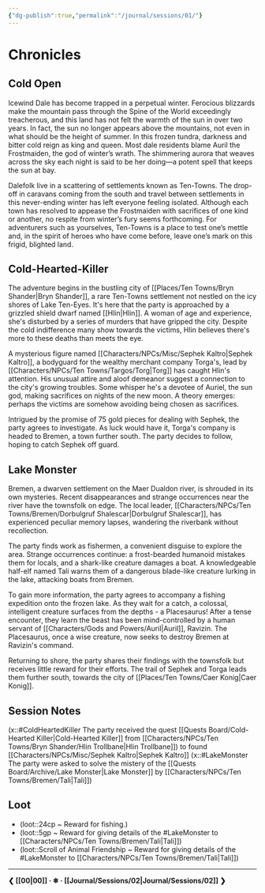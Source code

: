 ```yaml
---
{"dg-publish":true,"permalink":"/journal/sessions/01/"}
---
```


# Chronicles

## Cold Open
Icewind Dale has become trapped in a perpetual winter. Ferocious blizzards make the mountain pass through the Spine of the World exceedingly treacherous, and this land has not felt the warmth of the sun in over two years. In fact, the sun no longer appears above the mountains, not even in what should be the height of summer. In this frozen tundra, darkness and bitter cold reign as king and queen. Most dale residents blame Auril the Frostmaiden, the god of winter’s wrath. The shimmering aurora that weaves across the sky each night is said to be her doing—a potent spell that keeps the sun at bay.

Dalefolk live in a scattering of settlements known as Ten-Towns. The drop-off in caravans coming from the south and travel between settlements in this never-ending winter has left everyone feeling isolated. Although each town has resolved to appease the Frostmaiden with sacrifices of one kind or another, no respite from winter’s fury seems forthcoming. For adventurers such as yourselves, Ten-Towns is a place to test one’s mettle and, in the spirit of heroes who have come before, leave one’s mark on this frigid, blighted land.

##  Cold-Hearted-Killer
The adventure begins in the bustling city of [[Places/Ten Towns/Bryn Shander\|Bryn Shander]], a rare Ten-Towns settlement not nestled on the icy shores of Lake Ten-Eyes. It's here that the party is approached by a grizzled shield dwarf named [[Hlin\|Hlin]]. A woman of age and experience, she's disturbed by a series of murders that have gripped the city. Despite the cold indifference many show towards the victims, Hlin believes there's more to these deaths than meets the eye.

A mysterious figure named [[Characters/NPCs/Misc/Sephek Kaltro\|Sephek Kaltro]], a bodyguard for the wealthy merchant company Torga's, lead by [[Characters/NPCs/Ten Towns/Targos/Torg\|Torg]] has caught Hlin's attention. His unusual attire and aloof demeanor suggest a connection to the city's growing troubles. Some whisper he's a devotee of Auriel, the sun god, making sacrifices on nights of the new moon. A theory emerges: perhaps the victims are somehow avoiding being chosen as sacrifices.

Intrigued by the promise of 75 gold pieces for dealing with Sephek, the party agrees to investigate. As luck would have it, Torga's company is headed to Bremen, a town further south. The party decides to follow, hoping to catch Sephek off guard.

## Lake Monster
Bremen, a dwarven settlement on the Maer Dualdon river, is shrouded in its own mysteries. Recent disappearances and strange occurrences near the river have the townsfolk on edge. The local leader, [[Characters/NPCs/Ten Towns/Bremen/Dorbulgruf Shalescar\|Dorbulgruf Shalescar]], has experienced peculiar memory lapses, wandering the riverbank without recollection.

The party finds work as fishermen, a convenient disguise to explore the area. Strange occurrences continue: a frost-bearded humanoid mistakes them for locals, and a shark-like creature damages a boat. A knowledgeable half-elf named Tali warns them of a dangerous blade-like creature lurking in the lake, attacking boats from Bremen.

To gain more information, the party agrees to accompany a fishing expedition onto the frozen lake. As they wait for a catch, a colossal, intelligent creature surfaces from the depths - a Placesaurus! After a tense encounter, they learn the beast has been mind-controlled by a human servant of [[Characters/Gods and Powers/Auril\|Auril]], Ravizin. The Placesaurus, once a wise creature, now seeks to destroy Bremen at Ravizin's command.

Returning to shore, the party shares their findings with the townsfolk but receives little reward for their efforts. The trail of Sephek and Torga leads them further south, towards the city of [[Places/Ten Towns/Caer Konig\|Caer Konig]].

## Session Notes
(x::#ColdHeartedKiller The party received the quest [[Quests Board/Cold-Hearted Killer\|Cold-Hearted Killer]] from [[Characters/NPCs/Ten Towns/Bryn Shander/Hlin Trollbane\|Hlin Trollbane]]) to found [[Characters/NPCs/Misc/Sephek Kaltro\|Sephek Kaltro]]
(x::#LakeMonster The party were asked to solve the mistery of the [[Quests Board/Archive/Lake Monster\|Lake Monster]] by [[Characters/NPCs/Ten Towns/Bremen/Tali\|Tali]])

## Loot
- (loot::24cp ~ Reward for fishing.)
- (loot::5gp ~ Reward for giving details of the #LakeMonster  to [[Characters/NPCs/Ten Towns/Bremen/Tali\|Tali]])
- (loot::Scroll of Animal Friendship ~ Reward for giving details of the #LakeMonster  to [[Characters/NPCs/Ten Towns/Bremen/Tali\|Tali]])



---
**❮ [[00\|00]] · ❄ ·  [[Journal/Sessions/02\|Journal/Sessions/02]] ❯**